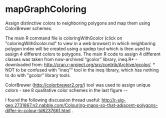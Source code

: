 mapGraphColoring
================

Assign distinctive colors to neighboring polygons and map them using ColorBrewer schemes.

The main R command file is coloringWithGcolor (click on "coloringWithGcolor.md" to view in a web browser) in which neighboring polygon index will be created using a spdep tool which is then used to assign 4 different colors to polygons. The main R code to assign 4 different classes was taken from now-archived “gcolor” library, ineq.R* - downloaded from: http://cran.r-project.org/src/contrib/Archive/gcolor/. * NOT to be confused with “ineq”“ tool in the ineq library, which has nothing to do with "gcolor” library tools. 

ColorBrewer (http://colorbrewer2.org/) tool was used to assign unique colors - see 8 qualitative color schemes in the last figure --

I found the following discussion thread useful: http://r-sig-geo.2731867.n2.nabble.com/Colouring-maps-so-that-adjacent-polygons-differ-in-colour-td6237661.html .
